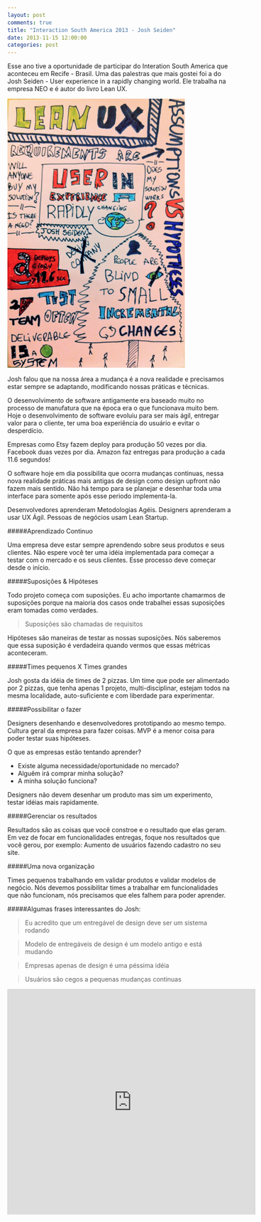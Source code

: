 ```yaml
---
layout: post
comments: true
title: "Interaction South America 2013 - Josh Seiden"
date: 2013-11-15 12:00:00
categories: post
---
```


Esse ano tive a oportunidade de participar do Interation South America que aconteceu em Recife - Brasil. Uma das palestras que mais gostei foi a do Josh Seiden - User experience in a rapidly changing world. Ele trabalha na empresa NEO e é autor do livro Lean UX.

<img src="/assets/images/leanUX.jpg" alt="Lean UX" style="width: 400px;"/>

Josh falou que na nossa área a mudança é a nova realidade e precisamos estar sempre se adaptando, modificando nossas práticas e técnicas.

O desenvolvimento de software antigamente era baseado muito no processo de manufatura que na época era o que funcionava muito bem. Hoje o desenvolvimento de software evoluiu para ser mais ágil, entregar valor para o cliente, ter uma boa experiência do usuário e evitar o desperdício.

Empresas como Etsy fazem deploy para produção 50 vezes por dia. Facebook duas vezes por dia. Amazon faz entregas para produção a cada 11.6 segundos!

O software hoje em dia possibilita que ocorra mudanças continuas, nessa nova realidade práticas mais antigas de design como design upfront não fazem mais sentido. Não há tempo para se planejar e desenhar toda uma interface para somente após esse periodo implementa-la.

Desenvolvedores aprenderam Metodologias Agéis.
Designers aprenderam a usar UX Ágil.
Pessoas de negócios usam Lean Startup.

#####Aprendizado Continuo

Uma empresa deve estar sempre aprendendo sobre seus produtos e seus clientes. Não espere você ter uma idéia implementada para começar a testar com o mercado e os seus clientes. Esse processo deve começar desde o início.

#####Suposições & Hipóteses

Todo projeto começa com suposições. Eu acho importante chamarmos de suposições porque na maioria dos casos onde trabalhei essas suposições eram tomadas como verdades.

> Suposições são chamadas de requisitos

Hipóteses são maneiras de testar as nossas suposições. Nós saberemos que essa suposição é verdadeira quando vermos que essas métricas aconteceram.

#####Times pequenos X Times grandes

Josh gosta da idéia de times de 2 pizzas. Um time que pode ser alimentado por 2 pizzas, que tenha apenas 1 projeto, multi-disciplinar, estejam todos na mesma localidade, auto-suficiente e com liberdade para experimentar.

#####Possibilitar o fazer

Designers desenhando e desenvolvedores prototipando ao mesmo tempo. Cultura geral da empresa para fazer coisas. MVP é a menor coisa para poder testar suas hipóteses.

O que as empresas estão tentando aprender?
- Existe alguma necessidade/oportunidade no mercado?
- Alguêm irá comprar minha solução?
- A minha solução funciona?

Designers não devem desenhar um produto mas sim um experimento, testar idéias mais rapidamente.

#####Gerenciar os resultados

Resultados são as coisas que você constroe e o resultado que elas geram. Em vez de focar em funcionalidades entregas, foque nos resultados que você gerou, por exemplo: Aumento de usuários fazendo cadastro no seu site.

#####Uma nova organização

Times pequenos trabalhando em validar produtos e validar modelos de negócio. Nós devemos possibilitar times a trabalhar em funcionalidades que não funcionam, nós precisamos que eles falhem para poder aprender.

#####Algumas frases interessantes do Josh:

> Eu acredito que um entregável de design deve ser um sistema rodando

> Modelo de entregáveis de design é um modelo antigo e está mudando

> Empresas apenas de design é uma péssima idéia

> Usuários são cegos a pequenas mudanças continuas

<iframe src="http://www.slideshare.net/slideshow/embed_code/28297313" width="557" height="506" frameborder="0" marginwidth="0" marginheight="0" scrolling="no" style="border:1px solid #CCC;border-width:1px 1px 0;margin-bottom:5px"></iframe>